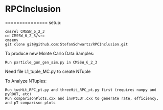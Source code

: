 # RPCInclusion
===============
setup:
	
	cmsrel CMSSW_6_2_3
	cd CMSSW_6_2_3/src
	cmsenv
	git clone git@github.com:StefanSchwartz/RPCInclusion.git
	
To produce new Monte Carlo Data Samples:

	Run particle_gun_gen_sim.py in CMSSW_6_2_3
	
Need file L1_tuple_MC.py to create NTuple
	
To Analyze NTuples:

	Run twoHit_RPC_pt.py and threeHit_RPC_pt.py first (requires numpy and pyROOT, etc)
	Run comparisonPlots.cxx and invPtLUT.cxx to generate rate, efficiency, and pT comparison plots
